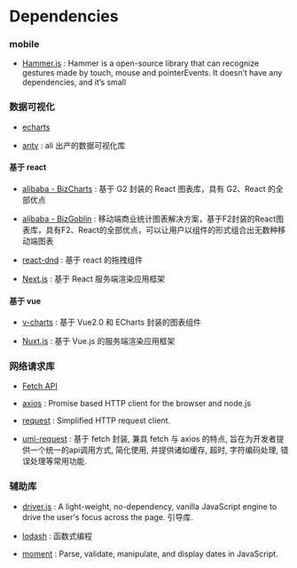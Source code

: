 # Dependencies

### mobile

* [Hammer.js](https://hammerjs.github.io/getting-started/) : Hammer is a open-source library that can recognize gestures made by touch, mouse and pointerEvents. It doesn’t have any dependencies, and it’s small

### 数据可视化

* [echarts](https://echarts.apache.org/zh/index.html)

* [antv](https://antv.alipay.com/zh-cn/index.html) : ali 出产的数据可视化库

#### 基于 react

* [alibaba - BizCharts](https://bizcharts.net/products/bizCharts) : 基于 G2 封装的 React 图表库，具有 G2、React 的全部优点

* [alibaba - BizGoblin](https://bizcharts.net/products/bizGoblin) : 移动端商业统计图表解决方案，基于F2封装的React图表库，具有F2、React的全部优点，可以让用户以组件的形式组合出无数种移动端图表

* [react-dnd](https://github.com/react-dnd/react-dnd) : 基于 react 的拖拽组件

* [Next.js](https://nextjs.org/docs) : 基于 React 服务端渲染应用框架

#### 基于 vue

* [v-charts](https://github.com/ElemeFE/v-charts) : 基于 Vue2.0 和 ECharts 封装的图表组件

* [Nuxt.js](https://github.com/nuxt/nuxtjs.org) : 基于 Vue.js 的服务端渲染应用框架

### 网络请求库

* [Fetch API](https://developer.mozilla.org/zh-CN/docs/Web/API/Fetch_API)

* [axios](https://github.com/axios/axios) : Promise based HTTP client for the browser and node.js

* [request](https://github.com/request/request) : Simplified HTTP request client.

* [umi-request](https://github.com/umijs/umi-request/blob/master/src/request.js) : 基于 fetch 封装, 兼具 fetch 与 axios 的特点, 旨在为开发者提供一个统一的api调用方式, 简化使用, 并提供诸如缓存, 超时, 字符编码处理, 错误处理等常用功能.

### 辅助库

* [driver.js](https://github.com/kamranahmedse/driver.js) : A light-weight, no-dependency, vanilla JavaScript engine to drive the user's focus across the page. 引导库.

* [lodash](https://github.com/lodash/lodash) : 函数式编程

* [moment](https://github.com/moment/moment) : Parse, validate, manipulate, and display dates in JavaScript.
